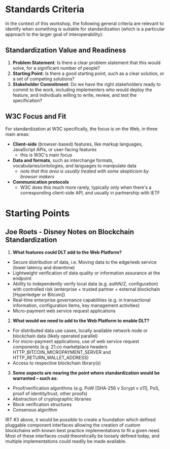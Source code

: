 # Standards Criteria

In the context of this workshop, the following general criteria are relevant to identify when something is suitable for standardization (which is a particular approach to the larger goal of interoperability):

## Standardization Value and Readiness 

1. __Problem Statement__: Is there a clear problem statement that this would solve, for a significant number of people?
2. __Starting Point__: Is there a good starting point, such as a clear solution, or a set of competing solutions?
3. __Stakeholder Commitment__: Do we have the right stakeholders ready to commit to the work, including implementers who would deploy the feature, and individuals willing to write, review, and test the specification?

## W3C Focus and Fit 

For standardization at W3C specifically, the focus is on the Web, in three main areas:

* **Client-side** (browser-based) features, like markup languages, JavaScript APIs, or user-facing features
  * this is W3C's main focus
* **Data and formats**, such as interchange formats, vocabularies/ontologies, and languages to manipulate data
  * _note that this area is usually treated with some skepticism by browser makers_
* **Communication protocols** 
  * W3C does this much more rarely, typically only when there's a corresponding client-side API, and usually in partnership with IETF

#  Starting Points

## Joe Roets - Disney Notes on Blockchain Standardization

1. __What features could DLT add to the Web Platform?__
  * Secure distribution of data, i.e. Moving data to the edge/web service (lower latency and downtime)
  * Lightweight verification of data quality or information assurance at the endpoint
  * Ability to independently verify local data (e.g. authN/Z, configuration) with controlled risk (enterprise + trusted partner + external blockchain [Hyperledger or Bitcoin])
  * Real-time enterprise governance capabilities (e.g. in transactional information, configuration items, key management activities)
  * Micro-payment web service request applications
  
2. __What would we need to add to the Web Platform to enable DLT?__
  * For distributed data use cases, locally available network node or blockchain data (likely operated parallel)
  * For micro-payment applications, use of web service request components (e.g. 21.co marketplace headers HTTP_BITCOIN_MICROPAYMENT_SERVER and HTTP_RETURN_WALLET_ADDRESS)
  * Access to respective blockchain library(s)
  
3. __Some aspects are nearing the point where standardization would be warranted – such as:__
  * Proof/verification algorithms (e.g. PoW [SHA-256 v Scrypt v x11], PoS, proof of identity/trust, other proofs)
  * Abstraction of cryptographic libraries
  * Block verification structures
  * Consensus algorithm

IRT #3 above, it would be possible to create a foundation which defined pluggable component interfaces allowing the creation of custom blockchains with known best practice implementations to fit a given need. Most of these interfaces could theoretically be loosely defined today, and multiple implementations could readily be made available.


